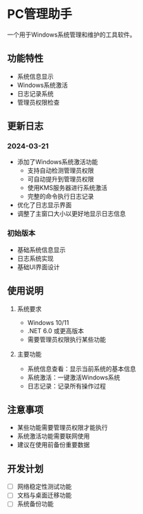 # PC管理助手

一个用于Windows系统管理和维护的工具软件。

## 功能特性

- 系统信息显示
- Windows系统激活
- 日志记录系统
- 管理员权限检查

## 更新日志

### 2024-03-21
- 添加了Windows系统激活功能
  - 支持自动检测管理员权限
  - 可自动提升到管理员权限
  - 使用KMS服务器进行系统激活
  - 完整的命令执行日志记录
- 优化了日志显示界面
- 调整了主窗口大小以更好地显示日志信息

### 初始版本
- 基础系统信息显示
- 日志系统实现
- 基础UI界面设计

## 使用说明

1. 系统要求
   - Windows 10/11
   - .NET 6.0 或更高版本
   - 需要管理员权限执行某些功能

2. 主要功能
   - 系统信息查看：显示当前系统的基本信息
   - 系统激活：一键激活Windows系统
   - 日志记录：记录所有操作过程

## 注意事项

- 某些功能需要管理员权限才能执行
- 系统激活功能需要联网使用
- 建议在使用前备份重要数据

## 开发计划

- [ ] 网络稳定性测试功能
- [ ] 文档与桌面迁移功能
- [ ] 系统备份功能 